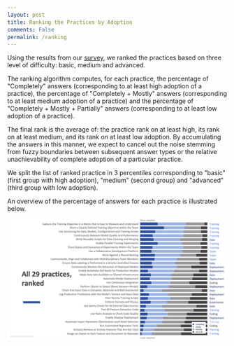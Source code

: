 ```yaml
---
layout: post
title: Ranking the Practices by Adoption
comments: False
permalink: /ranking
---
```


Using the results from our <a href="/survey">survey</a>, we ranked the practices based on three level of difficulty: basic, medium and advanced.

The ranking algorithm computes, for each practice, the percentage of "Completely" answers (corresponding to at least high adoption of a practice), the percentage of "Completely + Mostly" answers (corresponding to at least medium adoption of a practice) and the percentage of "Completely + Mostly + Partially" answers (corresponding to at least low adoption of a practice).

The final rank is the average of: the practice rank on at least high, its rank on at least medium, and its rank on at least low adoption.
By accumulating the answers in this manner, we expect to cancel out the noise stemming from fuzzy boundaries between subsequent answer types or the relative unachievability of complete adoption of a particular practice.

We split the list of ranked practice in 3 percentiles corresponding to "basic" (first group with high adoption), "medium" (second group) and "advanced" (third group with low adoption).

An overview of the percentage of answers for each practice is illustrated below.

 <div>
      <img src="/assets/img/ranked_practices.png" class="blog-image">
</div>